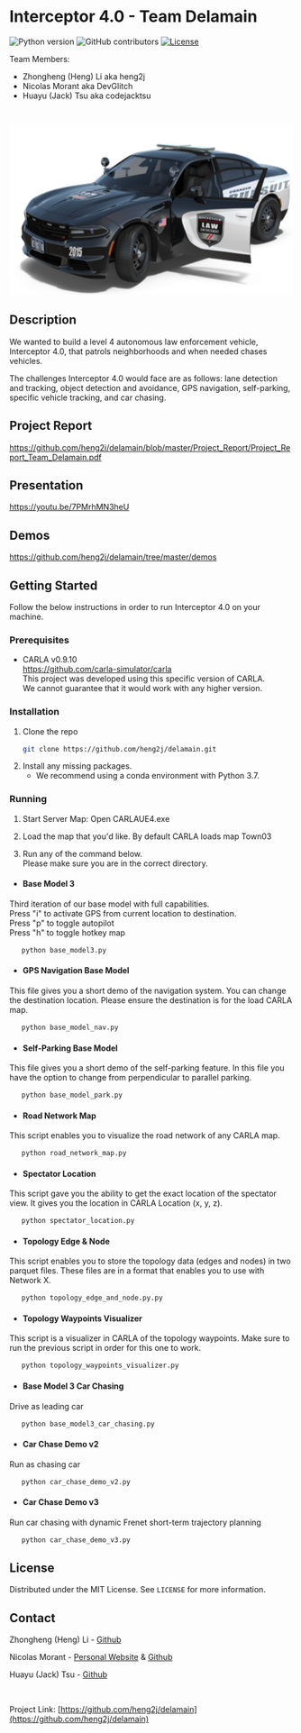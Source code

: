 # Interceptor 4.0 - Team Delamain

![Python version](https://img.shields.io/badge/python-v3.7-blue)
![GitHub contributors](https://img.shields.io/github/contributors/heng2j/delamain)
[![License](https://img.shields.io/badge/license-MIT-green)](./LICENSE)

Team Members:
   * Zhongheng (Heng) Li aka heng2j
   * Nicolas Morant aka DevGlitch
   * Huayu (Jack) Tsu aka codejacktsu


<!-- PROJECT LOGO -->
<br />
<p align="center">
  <a href="https://github.com/heng2j/delamain">
    <img src="images/police_car_picture.png" alt="Logo" height="300">
  </a>
</p>


<!-- DESCRIPTION OF THE PROJECT -->
## Description
We wanted to build a level 4 autonomous law enforcement vehicle, Interceptor 4.0, 
that patrols neighborhoods and when needed chases vehicles. 

The challenges Interceptor 4.0 would face are as follows: lane detection and tracking, 
object detection and avoidance, GPS navigation, self-parking, specific vehicle tracking, and car chasing.


<!-- PROJECT REPORT-->
## Project Report
https://github.com/heng2j/delamain/blob/master/Project_Report/Project_Report_Team_Delamain.pdf

<!-- PROJECT PRESENTATION-->
## Presentation
https://youtu.be/7PMrhMN3heU


<!-- DEMO OF THE PROJECT -->
## Demos
https://github.com/heng2j/delamain/tree/master/demos


<!-- GETTING STARTED -->
## Getting Started

Follow the below instructions in order to run Interceptor 4.0 on your machine.


### Prerequisites

* CARLA v0.9.10<br>
  https://github.com/carla-simulator/carla <br>
  This project was developed using this specific version of CARLA.<br>
  We cannot guarantee that it would work with any higher version.
  
  
### Installation

1. Clone the repo
   ```sh
   git clone https://github.com/heng2j/delamain.git
   ```
2. Install any missing packages. 
   + We recommend using a conda environment with Python 3.7.
    

### Running

1. Start Server Map: Open CARLAUE4.exe


2. Load the map that you'd like. By default CARLA loads map Town03


3. Run any of the command below.<br>
   Please make sure you are in the correct directory.
   

* #### Base Model 3

Third iteration of our base model with full capabilities.<br>
Press "i" to activate GPS from current location to destination.<br>
Press "p" to toggle autopilot<br>
Press "h" to toggle hotkey map
```sh
   python base_model3.py
   ```

* #### GPS Navigation Base Model

This file gives you a short demo of the navigation system. You can change the destination location.
Please ensure the destination is for the load CARLA map.
```sh
   python base_model_nav.py
   ```

* #### Self-Parking Base Model

This file gives you a short demo of the self-parking feature. In this file you have the option to change from perpendicular to parallel parking.
```sh
   python base_model_park.py
   ```

* #### Road Network Map

This script enables you to visualize the road network of any CARLA map.
```sh
   python road_network_map.py
   ```

* #### Spectator Location

This script gave you the ability to get the exact location of the spectator view. 
It gives you the location in CARLA Location (x, y, z).
```sh
   python spectator_location.py
   ```

* #### Topology Edge & Node

This script enables you to store the topology data (edges and nodes) in two parquet files.
These files are in a format that enables you to use with Network X.
```sh
   python topology_edge_and_node.py.py
   ```

* #### Topology Waypoints Visualizer

This script is a visualizer in CARLA of the topology waypoints. Make sure to run the previous script in order for this one to work.
```sh
   python topology_waypoints_visualizer.py
   ```

* #### Base Model 3 Car Chasing

Drive as leading car
```sh
   python base_model3_car_chasing.py
   ```

* #### Car Chase Demo v2

Run as chasing car
```sh
   python car_chase_demo_v2.py
   ```

* #### Car Chase Demo v3

Run car chasing with dynamic Frenet short-term trajectory planning
```sh
   python car_chase_demo_v3.py
   ```


<!-- LICENSE -->
## License

Distributed under the MIT License. See `LICENSE` for more information.


<!-- CONTACT -->
## Contact

Zhongheng (Heng) Li  - [Github](https://github.com/heng2j)

Nicolas Morant - [Personal Website](https://www.nicolasmorant.com/)
 & [Github](https://github.com/DevGlitch)

Huayu (Jack) Tsu - [Github](https://github.com/codejacktsu)


<br>

Project Link: [https://github.com/heng2j/delamain](https://github.com/heng2j/delamain)
